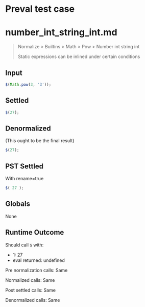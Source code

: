# Preval test case

# number_int_string_int.md

> Normalize > Builtins > Math > Pow > Number int string int
>
> Static expressions can be inlined under certain conditions

## Input

`````js filename=intro
$(Math.pow(3, '3'));
`````


## Settled


`````js filename=intro
$(27);
`````


## Denormalized
(This ought to be the final result)

`````js filename=intro
$(27);
`````


## PST Settled
With rename=true

`````js filename=intro
$( 27 );
`````


## Globals


None


## Runtime Outcome


Should call `$` with:
 - 1: 27
 - eval returned: undefined

Pre normalization calls: Same

Normalized calls: Same

Post settled calls: Same

Denormalized calls: Same
